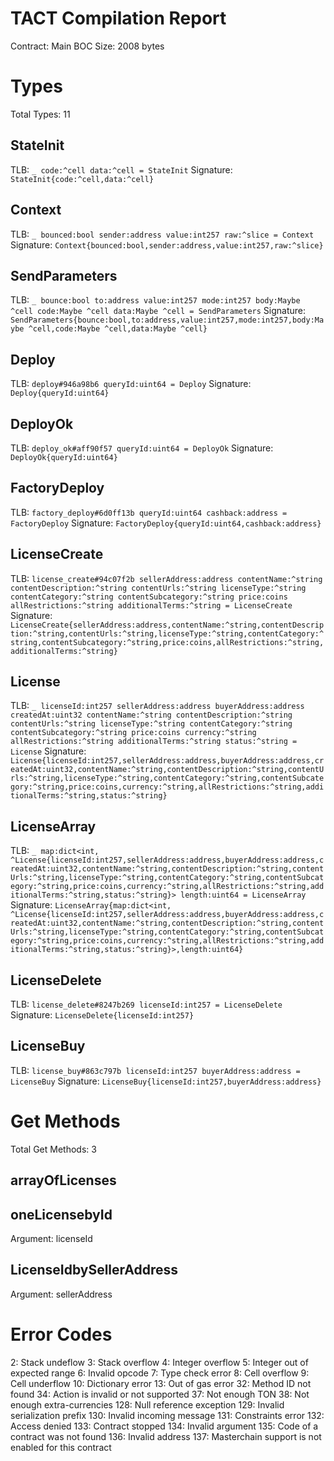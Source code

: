 # TACT Compilation Report
Contract: Main
BOC Size: 2008 bytes

# Types
Total Types: 11

## StateInit
TLB: `_ code:^cell data:^cell = StateInit`
Signature: `StateInit{code:^cell,data:^cell}`

## Context
TLB: `_ bounced:bool sender:address value:int257 raw:^slice = Context`
Signature: `Context{bounced:bool,sender:address,value:int257,raw:^slice}`

## SendParameters
TLB: `_ bounce:bool to:address value:int257 mode:int257 body:Maybe ^cell code:Maybe ^cell data:Maybe ^cell = SendParameters`
Signature: `SendParameters{bounce:bool,to:address,value:int257,mode:int257,body:Maybe ^cell,code:Maybe ^cell,data:Maybe ^cell}`

## Deploy
TLB: `deploy#946a98b6 queryId:uint64 = Deploy`
Signature: `Deploy{queryId:uint64}`

## DeployOk
TLB: `deploy_ok#aff90f57 queryId:uint64 = DeployOk`
Signature: `DeployOk{queryId:uint64}`

## FactoryDeploy
TLB: `factory_deploy#6d0ff13b queryId:uint64 cashback:address = FactoryDeploy`
Signature: `FactoryDeploy{queryId:uint64,cashback:address}`

## LicenseCreate
TLB: `license_create#94c07f2b sellerAddress:address contentName:^string contentDescription:^string contentUrls:^string licenseType:^string contentCategory:^string contentSubcategory:^string price:coins allRestrictions:^string additionalTerms:^string = LicenseCreate`
Signature: `LicenseCreate{sellerAddress:address,contentName:^string,contentDescription:^string,contentUrls:^string,licenseType:^string,contentCategory:^string,contentSubcategory:^string,price:coins,allRestrictions:^string,additionalTerms:^string}`

## License
TLB: `_ licenseId:int257 sellerAddress:address buyerAddress:address createdAt:uint32 contentName:^string contentDescription:^string contentUrls:^string licenseType:^string contentCategory:^string contentSubcategory:^string price:coins currency:^string allRestrictions:^string additionalTerms:^string status:^string = License`
Signature: `License{licenseId:int257,sellerAddress:address,buyerAddress:address,createdAt:uint32,contentName:^string,contentDescription:^string,contentUrls:^string,licenseType:^string,contentCategory:^string,contentSubcategory:^string,price:coins,currency:^string,allRestrictions:^string,additionalTerms:^string,status:^string}`

## LicenseArray
TLB: `_ map:dict<int, ^License{licenseId:int257,sellerAddress:address,buyerAddress:address,createdAt:uint32,contentName:^string,contentDescription:^string,contentUrls:^string,licenseType:^string,contentCategory:^string,contentSubcategory:^string,price:coins,currency:^string,allRestrictions:^string,additionalTerms:^string,status:^string}> length:uint64 = LicenseArray`
Signature: `LicenseArray{map:dict<int, ^License{licenseId:int257,sellerAddress:address,buyerAddress:address,createdAt:uint32,contentName:^string,contentDescription:^string,contentUrls:^string,licenseType:^string,contentCategory:^string,contentSubcategory:^string,price:coins,currency:^string,allRestrictions:^string,additionalTerms:^string,status:^string}>,length:uint64}`

## LicenseDelete
TLB: `license_delete#8247b269 licenseId:int257 = LicenseDelete`
Signature: `LicenseDelete{licenseId:int257}`

## LicenseBuy
TLB: `license_buy#863c797b licenseId:int257 buyerAddress:address = LicenseBuy`
Signature: `LicenseBuy{licenseId:int257,buyerAddress:address}`

# Get Methods
Total Get Methods: 3

## arrayOfLicenses

## oneLicensebyId
Argument: licenseId

## LicenseIdbySellerAddress
Argument: sellerAddress

# Error Codes
2: Stack undeflow
3: Stack overflow
4: Integer overflow
5: Integer out of expected range
6: Invalid opcode
7: Type check error
8: Cell overflow
9: Cell underflow
10: Dictionary error
13: Out of gas error
32: Method ID not found
34: Action is invalid or not supported
37: Not enough TON
38: Not enough extra-currencies
128: Null reference exception
129: Invalid serialization prefix
130: Invalid incoming message
131: Constraints error
132: Access denied
133: Contract stopped
134: Invalid argument
135: Code of a contract was not found
136: Invalid address
137: Masterchain support is not enabled for this contract
